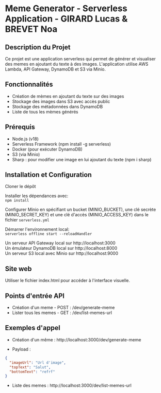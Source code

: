 # Meme Generator - Serverless Application - GIRARD Lucas & BREVET Noa

## Description du Projet
Ce projet est une application serverless qui permet de générer et visualiser des memes en ajoutant du texte à des images. L'application utilise AWS Lambda, API Gateway, DynamoDB et S3 via Minio.

## Fonctionnalités
- Création de mèmes en ajoutant du texte sur des images
- Stockage des images dans S3 avec accès public
- Stockage des métadonnées dans DynamoDB
- Liste de tous les mèmes générés

## Prérequis
- Node.js (v18)
- Serverless Framework (npm install -g serverless)
- Docker (pour exécuter DynamoDB)
- S3 (via Minio)
- Sharp : pour modifier une image en lui ajoutant du texte (npm i sharp)

## Installation et Configuration
Cloner le dépôt

Installer les dépendances avec: \
```npm install```

Configurer Minio en spécifiant un bucket (MINIO_BUCKET), une clé secrète (MINIO_SECRET_KEY) et une clé d'accès (MINIO_ACCESS_KEY) dans le fichier ```serverless.yml```

Démarrer l'environnement local: \
```serverless offline start --reloadHandler```

Un serveur API Gateway local sur http://localhost:3000 \
Un émulateur DynamoDB local sur http://localhost:8000 \
Un serveur S3 local avec Minio sur http://localhost:9000

## Site web
Utiliser le fichier index.html pour accéder à l'interface visuelle.

## Points d'entrée API
- Création d'un meme - POST : /dev/generate-meme
- Lister tous les memes - GET : /dev/list-memes-url    

## Exemples d'appel
- Création d'un même : http://localhost:3000/dev/generate-meme    
+ Payload :
````json
{
  "imageUrl": "Url d'image",
  "topText": "Salut",
  "bottomText": "refrf"
}
````
- Liste des memes : http://localhost:3000/dev/list-memes-url    
